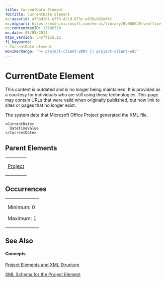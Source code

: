 ```yaml
---
title: CurrentDate Element
TOCTitle: CurrentDate Element
ms:assetid: a79bd181-eff3-421d-873c-e87bc882e0fc
ms:mtpsurl: https://msdn.microsoft.com/en-us/library/Bb968629(v=office.12)
ms:contentKeyID: 13188320
ms.date: 05/05/2014
mtps_version: v=office.12
f1_keywords:
- CurrentDate element
monikerRange: '>= project-client-2007 || project-client-odc'
---
```


# CurrentDate Element

This content is outdated and is no longer being maintained. It is provided as a courtesy for individuals who are still using these technologies. This page may contain URLs that were valid when originally published, but now link to sites or pages that no longer exist.

The system date that Microsoft Office Project generated the XML file.

    <CurrentDate>
      DateTimeValue
    </CurrentDate>

## Parent Elements

<table>
<colgroup>
<col style="width: 100%" />
</colgroup>
<tbody>
<tr class="odd">
<td><p><a href="bb968701(v=office.12).md">Project</a></p></td>
</tr>
</tbody>
</table>

## Occurrences

<table>
<colgroup>
<col style="width: 100%" />
</colgroup>
<tbody>
<tr class="odd">
<td><p>Minimum: 0</p>
<p>Maximum: 1</p></td>
</tr>
</tbody>
</table>

## See Also

#### Concepts

[Project Elements and XML Structure](bb968439\(v=office.12\).md)

[XML Schema for the Project Element](bb968695\(v=office.12\).md)

